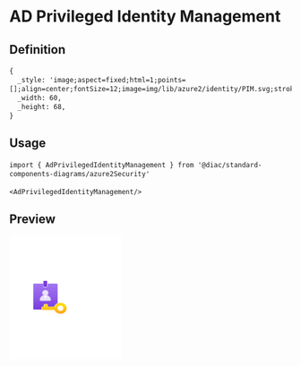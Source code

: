 # AD Privileged Identity Management

## Definition

```
{
  _style: 'image;aspect=fixed;html=1;points=[];align=center;fontSize=12;image=img/lib/azure2/identity/PIM.svg;strokeColor=none;',
  _width: 60,
  _height: 68,
}
```

## Usage

```
import { AdPrivilegedIdentityManagement } from '@diac/standard-components-diagrams/azure2Security'

<AdPrivilegedIdentityManagement/>
```

## Preview

<img src="./ad-privileged-identity-management.png" width="200"/>
